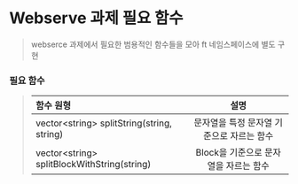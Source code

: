 # Webserve 과제 필요 함수
> webserce 과제에서 필요한 범용적인 함수들을 모아 ft 네임스페이스에 별도 구현

### **필요 함수**
> | 함수 원형 | 설명 |
> |:----------|:----------:|
> | vector&#60;string&#62; splitString(string, string) | 문자열을 특정 문자열 기준으로 자르는 함수 |
> | vector&#60;string&#62; splitBlockWithString(string) | Block을 기준으로 문자열을 자르는 함수  |
